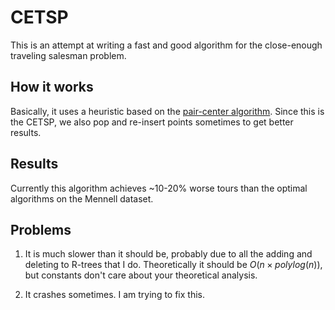 # CETSP

This is an attempt at writing a fast and good algorithm for the close-enough traveling salesman problem. 

## How it works
 
Basically, it uses a heuristic based on the [pair-center algorithm](https://www.sciencedirect.com/science/article/pii/S1877750324002175). Since this is the CETSP, we also pop and re-insert points sometimes to get better results.

## Results

Currently this algorithm achieves ~10-20% worse tours than the optimal algorithms on the Mennell dataset. 

## Problems

1. It is much slower than it should be, probably due to all the adding and deleting to R-trees that I do. Theoretically it should be $O(n \times polylog(n))$, but constants don't care about your theoretical analysis. 

2. It crashes sometimes. I am trying to fix this. 